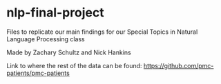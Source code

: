 # nlp-final-project
Files to replicate our main findings for our Special Topics in Natural Language Processing class

Made by Zachary Schultz and Nick Hankins

Link to where the rest of the data can be found: https://github.com/pmc-patients/pmc-patients


